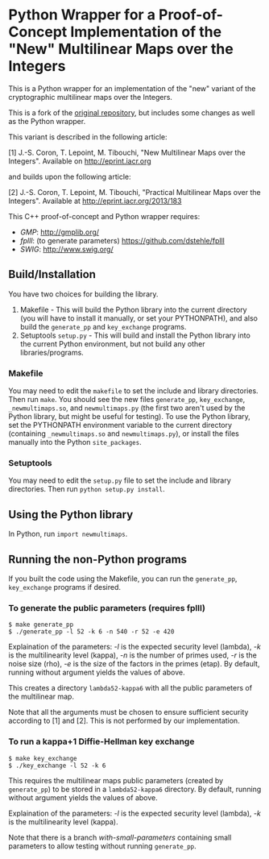 # Python Wrapper for a Proof-of-Concept Implementation of the "New" Multilinear Maps over the Integers

This is a Python wrapper for an implementation of the "new" variant of the cryptographic multilinear maps over the Integers.

This is a fork of the [original repository](https://github.com/tlepoint/new-multilinear-maps), but includes some changes as well as the Python wrapper.

This variant is described in the following article:

[1] J.-S. Coron, T. Lepoint, M. Tibouchi, "New Multilinear Maps over the Integers". Available on http://eprint.iacr.org

and builds upon the following article:

[2] J.-S. Coron, T. Lepoint, M. Tibouchi, "Practical Multilinear Maps over the Integers". Available at http://eprint.iacr.org/2013/183

This C++ proof-of-concept and Python wrapper requires:
- *GMP*: http://gmplib.org/
- *fplll*: (to generate parameters) https://github.com/dstehle/fplll
- *SWIG*: http://www.swig.org/

## Build/Installation

You have two choices for building the library.
1. Makefile - This will build the Python library into the current directory (you will have to install it manually, or set your PYTHONPATH), and also build the `generate_pp` and `key_exchange` programs.
2. Setuptools `setup.py` - This will build and install the Python library into the current Python environment, but not build any other libraries/programs.

### Makefile

You may need to edit the `makefile` to set the include and library directories. Then run `make`. You should see the new files `generate_pp`, `key_exchange`, `_newmultimaps.so`, and `newmultimaps.py` (the first two aren't used by the Python library, but might be useful for testing). To use the Python library, set the PYTHONPATH environment variable to the current directory (containing `_newmultimaps.so` and `newmultimaps.py`), or install the files manually into the Python `site_packages`.

### Setuptools

You may need to edit the `setup.py` file to set the include and library directories. Then run `python setup.py install`.

## Using the Python library

In Python, run `import newmultimaps`.

## Running the non-Python programs

If you built the code using the Makefile, you can run the `generate_pp`, `key_exchange` programs if desired.

### To generate the public parameters (requires fplll)

```
$ make generate_pp
$ ./generate_pp -l 52 -k 6 -n 540 -r 52 -e 420
``` 

Explaination of the parameters: *-l* is the expected security level (lambda), *-k* is the multilinearity level (kappa), *-n* is the number of primes used, *-r* is the noise size (rho), *-e* is the size of the factors in the primes (etap). By default, running without argument yields the values of above.

This creates a directory `lambda52-kappa6` with all the public parameters of the multilinear map.

Note that all the arguments must be chosen to ensure sufficient security according to [1] and [2]. This is not performed by our implementation.

### To run a kappa+1 Diffie-Hellman key exchange

```
$ make key_exchange
$ ./key_exchange -l 52 -k 6
``` 

This requires the multilinear maps public parameters (created by `generate_pp`) to be stored in a `lambda52-kappa6` directory. By default, running without argument yields the values of above.

Explaination of the parameters: *-l* is the expected security level (lambda), *-k* is the multilinearity level (kappa).

Note that there is a branch *with-small-parameters* containing small parameters to allow testing without running `generate_pp`.
